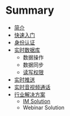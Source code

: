 # Summary

* [简介](README.md)
* [快速入门](QUICKSTART.md)
* [身份认证](AUTHENTICATION.md)
* [实时数据库](DATABASE.md)
   * 数据操作
   * 数据同步
   * [读写权限](db/PERMISSION.md)
* [实时推送](PUSH.md)
* [实时音视频通话](VIDEO.md)
* [行业解决方案](solutions/README.md)
   * [IM Solution](solutions/IM.md)
   * Webinar Solution

